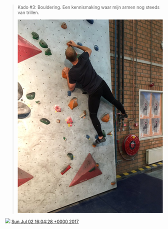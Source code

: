 > Kado \#3: Bouldering\. Een kennismaking waar mijn armen nog steeds van trillen\. 
> 
> ![](../../media/881544110590611456-DDvfrpDW0AA2yQB.jpg)

<img src="../../media/tweet.ico" width="12" /> [Sun Jul 02 16:04:28 +0000 2017](https://twitter.com/DromerDenker/status/881544110590611456)